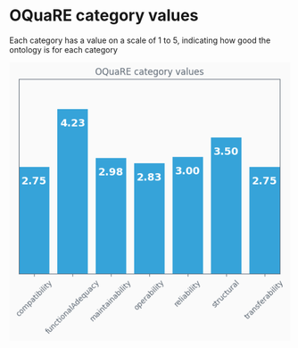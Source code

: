 # OQuaRE category values
Each category has a value on a scale of 1 to 5, indicating how good the ontology is for each category

![category values plot](ontologyDPOcategory_values.png)
